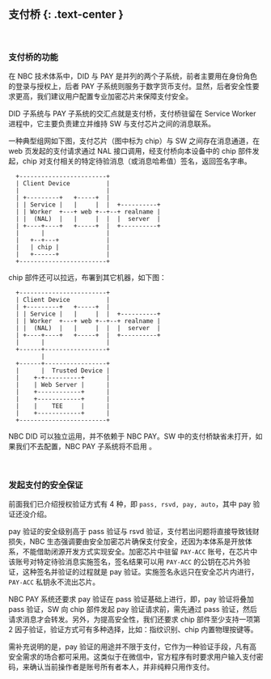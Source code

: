 支付桥 {: .text-center }
---------

&nbsp;

### 支付桥的功能

在 NBC 技术体系中，DID 与 PAY 是并列的两个子系统，前者主要用在身份角色的登录与授权上，后者 PAY 子系统则服务于数字货币支付。显然，后者安全性要求更高，我们建议用户配置专业加密芯片来保障支付安全。

DID 子系统与 PAY 子系统的交汇点就是支付桥，支付桥驻留在 Service Worker 进程中，它主要负责建立并维持 SW 与支付芯片之间的消息联系。

一种典型组网如下图，支付芯片（图中标为 chip）与 SW 之间存在消息通道，在 web 页发起的支付请求通过 NAL 接口调用，经支付桥向本设备中的 chip 部件发起，chip 对支付相关的特定待验消息（或消息哈希值）签名，返回签名字串。

```
  +------------------------+
  | Client Device          |
  |                        |
  | +---------+   +-----+  |
  | | Service |   |     |  |  +----------+
  | | Worker  +---+ web +--+--+ realname |
  | |  (NAL)  |   |     |  |  |  server  |
  | +----+----+   +-----+  |  +----------+
  |      |                 |
  |   +--+---+             |
  |   | chip |             |
  |   +------+             |
  +------------------------+
```

chip 部件还可以拉远，布署到其它机器，如下图：

```
  +------------------------+
  | Client Device          |
  | +---------+   +-----+  |
  | | Service |   |     |  |  +----------+
  | | Worker  +---+ web +--+--+ realname |
  | |  (NAL)  |   |     |  |  |  server  |
  | +----+----+   +-----+  |  +----------+
  |      |                 |
  +------+-----------------+
         |
  +------+-----------------+
  |      |  Trusted Device |
  |    +-+----------+      |
  |    | Web Server |      |
  |    +------------+      |
  |    +------------+      |
  |    |    TEE     |      |
  |    +------------+      |
  +------------------------+
```

NBC DID 可以独立运用，并不依赖于 NBC PAY。SW 中的支付桥缺省未打开，如果我们不去配置，NBC PAY 子系统将不启用 。

&nbsp;

### 发起支付的安全保证

前面我们已介绍授权验证方式有 4 种，即 `pass, rsvd, pay, auto`，其中 pay 验证还没介绍。

pay 验证的安全级别高于 pass 验证与 rsvd 验证，支付若出问题将直接导致钱财损失，NBC 生态强调要由安全加密芯片确保支付安全，还因为本体系是开放体系，不能借助闭源开发方式实现安全。加密芯片中驻留 `PAY-ACC` 账号，在芯片中该账号对特定待验消息实施签名，签名结果可以用 `PAY-ACC` 的公钥在芯片外验证，这种签名并验证的过程就是 pay 验证。实施签名永远只在安全芯片内进行，`PAY-ACC` 私钥永不流出芯片。

NBC PAY 系统还要求 pay 验证在 pass 验证基础上进行，即，pay 验证将叠加 pass 验证，SW 向 chip 部件发起 pay 验证请求前，需先通过 pass 验证，然后请求消息才会转发。另外，为提高安全性，我们还要求 chip 部件至少支持一项第 2 因子验证，验证方式可有多种选择，比如：指纹识别、chip 内置物理按键等。

需补充说明的是，pay 验证的用途并不限于支付，它作为一种验证手段，凡有高安全需求的场合都可采用。这类似于在微信中，官方程序有时要求用户输入支付密码，来确认当前操作者是账号所有者本人，并非纯粹只用作支付。
